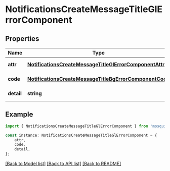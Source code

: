 # NotificationsCreateMessageTitleGlErrorComponent


## Properties

Name | Type | Description | Notes
------------ | ------------- | ------------- | -------------
**attr** | [**NotificationsCreateMessageTitleGlErrorComponentAttr**](NotificationsCreateMessageTitleGlErrorComponentAttr.md) |  | [default to undefined]
**code** | [**NotificationsCreateMessageTitleBgErrorComponentCode**](NotificationsCreateMessageTitleBgErrorComponentCode.md) |  | [default to undefined]
**detail** | **string** |  | [default to undefined]

## Example

```typescript
import { NotificationsCreateMessageTitleGlErrorComponent } from 'mosquito-alert';

const instance: NotificationsCreateMessageTitleGlErrorComponent = {
    attr,
    code,
    detail,
};
```

[[Back to Model list]](../README.md#documentation-for-models) [[Back to API list]](../README.md#documentation-for-api-endpoints) [[Back to README]](../README.md)
